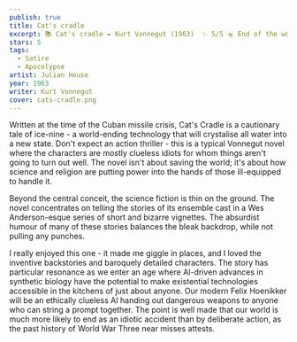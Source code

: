 ```yaml
---
publish: true
title: Cat's cradle
excerpt: 📚 Cat's cradle ✒️ Kurt Vonnegut (1963)  ✨ 5/5 🛸 End of the world satire  🖌️ Julian House
stars: 5
tags:
  - Satire
  - Apocolypse
artist: Julian House
year: 1963
writer: Kurt Vonnegut
cover: cats-cradle.png
---
```

Written at the time of the Cuban missile crisis, Cat's Cradle is a cautionary tale of ice-nine - a world-ending technology that will crystalise all water into a new state. Don't expect an action thriller - this is a typical Vonnegut novel where the characters are mostly clueless idiots for whom things aren't going to turn out well. The novel isn't about saving the world; it's about how science and religion are putting power into the hands of those ill-equipped to handle it.  
  
Beyond the central conceit, the science fiction is thin on the ground. The novel concentrates on telling the stories of its ensemble cast in a Wes Anderson-esque series of short and bizarre vignettes. The absurdist humour of many of these stories balances the bleak backdrop, while not pulling any punches.  
  
I really enjoyed this one - it made me giggle in places, and I loved the inventive backstories and baroquely detailed characters. The story has particular resonance as we enter an age where AI-driven advances in synthetic biology have the potential to make existential technologies accessible in the kitchens of just about anyone. Our modern Felix Hoenikker will be an ethically clueless AI handing out dangerous weapons to anyone who can string a prompt together. The point is well made that our world is much more likely to end as an idiotic accident than by deliberate action, as the past history of World War Three near misses attests.